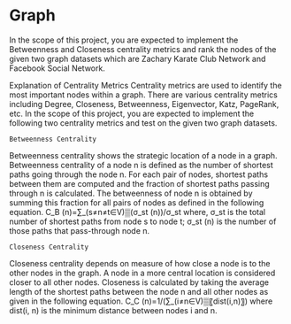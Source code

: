 # Graph


In the scope of this project, you are expected to implement the Betweenness and Closeness centrality metrics and rank the nodes of the given two graph datasets which are Zachary Karate Club Network and Facebook Social Network.

Explanation of Centrality Metrics
Centrality metrics are used to identify the most important nodes within a graph. There are various centrality metrics including Degree, Closeness, Betweenness, Eigenvector, Katz, PageRank, etc. In the scope of this project, you are expected to implement the following two centrality metrics and test on the given two graph datasets.

	Betweenness Centrality
Betweenness centrality shows the strategic location of a node in a graph. Betweenness centrality of a node n is defined as the number of shortest paths going through the node n. For each pair of nodes, shortest paths between them are computed and the fraction of shortest paths passing through n is calculated. The betweenness of node n is obtained by summing this fraction for all pairs of nodes as defined in the following equation.
C_B (n)=∑_(s≠n≠t∈V)▒(σ_st (n))/σ_st 
where, σ_st   is the total number of shortest paths from node s to node t; σ_st (n) is the number of those paths that pass-through node n. 

	Closeness Centrality
Closeness centrality depends on measure of how close a node is to the other nodes in the graph. A node in a more central location is considered closer to all other nodes. Closeness is calculated by taking the average length of the shortest paths between the node n and all other nodes as given in the following equation.
C_C (n)=1/(∑_(i≠n∈V)▒〖dist(i,n)〗)
where dist(i, n) is the minimum distance between nodes i and n. 
